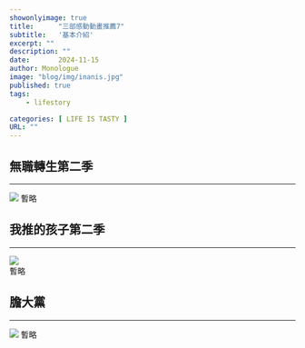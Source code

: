 ```yaml
---
showonlyimage: true
title:      "三部感動動畫推薦7"
subtitle:   '基本介紹'
excerpt: ""
description: ""
date:       2024-11-15
author: Monologue    
image: "blog/img/inanis.jpg"
published: true 
tags:
    - lifestory

categories: [ LIFE IS TASTY ]
URL: ""
---
```

## 無職轉生第二季
***
[![](https://i.ytimg.com/vi/PzA-BEvnnbU/maxresdefault.jpg)](https://www.youtube.com/watch?v=PzA-BEvnnbU&ab_channel=AnimationEssence) 
暫略  
  
## 我推的孩子第二季
***
![](https://i.pximg.net/img-master/img/2024/10/07/23/52/20/123131972_p0_master1200.jpg)  
暫略  

## 膽大黨
***
[![](https://i.ytimg.com/vi/Pm0TomwvttU/maxresdefault.jpg)](https://www.youtube.com/watch?v=Pm0TomwvttU&ab_channel=Muse%E6%9C%A8%E6%A3%89%E8%8A%B1-TW) 
暫略  

<!--more-->
